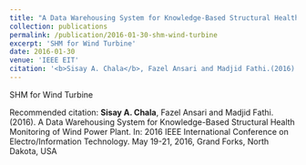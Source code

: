 ```yaml
---
title: "A Data Warehousing System for Knowledge-Based Structural Health Monitoring of Wind Power Plant"
collection: publications
permalink: /publication/2016-01-30-shm-wind-turbine
excerpt: 'SHM for Wind Turbine'
date: 2016-01-30
venue: 'IEEE EIT'
citation: '<b>Sisay A. Chala</b>, Fazel Ansari and Madjid Fathi.(2016). A Data Warehousing System for Knowledge-Based Structural Health Monitoring of Wind Power Plant. In: 2016 IEEE International Conference on Electro/Information Technology. May 19-21, 2016, Grand Forks, North Dakota, USA'
---
```

SHM for Wind Turbine

Recommended citation: <b>Sisay A. Chala</b>, Fazel Ansari and Madjid Fathi.(2016). A Data Warehousing System for Knowledge-Based Structural Health Monitoring of Wind Power Plant. In: 2016 IEEE International Conference on Electro/Information Technology. May 19-21, 2016, Grand Forks, North Dakota, USA